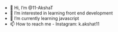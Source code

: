 - 👋 Hi, I’m @11-AkshaT
- 👀 I’m interested in learning front end development
- 🌱 I’m currently learning javascript
- 📫 How to reach me - Instagram: k.akshat11

<!---
11-AkshaT/11-AkshaT is a ✨ special ✨ repository because its `README.md` (this file) appears on your GitHub profile.
You can click the Preview link to take a look at your changes.
--->
